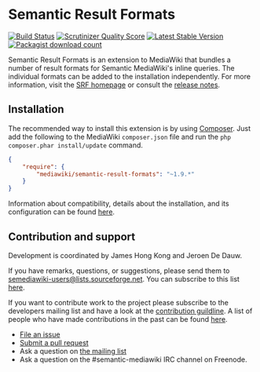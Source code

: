 # Semantic Result Formats
[![Build Status](https://secure.travis-ci.org/SemanticMediaWiki/SemanticResultFormats.png?branch=master)](http://travis-ci.org/SemanticMediaWiki/SemanticResultFormats)
[![Scrutinizer Quality Score](https://scrutinizer-ci.com/g/SemanticMediaWiki/SemanticResultFormats/badges/quality-score.png?s=a2f091e91cb9c8aa297e028f2f30d99153446796)](https://scrutinizer-ci.com/g/SemanticMediaWiki/SemanticResultFormats/)
[![Latest Stable Version](https://poser.pugx.org/mediawiki/semantic-result-formats/version.png)](https://packagist.org/packages/mediawiki/semantic-result-formats)
[![Packagist download count](https://poser.pugx.org/mediawiki/semantic-result-formats/d/total.png)](https://packagist.org/packages/mediawiki/semantic-result-formats)

Semantic Result Formats is an extension to MediaWiki that bundles a number of result formats for Semantic MediaWiki's inline queries. The individual formats can be added to the installation independently. For more information, visit the [SRF homepage][srf] or consult the [release notes](RELEASE-NOTES.md).

## Installation

The recommended way to install this extension is by using [Composer][composer]. Just add the following to the MediaWiki `composer.json` file and run the ``php composer.phar install/update`` command.

```json
{
	"require": {
		"mediawiki/semantic-result-formats": "~1.9.*"
	}
}
```
Information about compatibility, details about the installation, and its configuration can be found [here](INSTALL.md).

## Contribution and support

Development is coordinated by James Hong Kong and Jeroen De Dauw.

If you have remarks, questions, or suggestions, please send them to semediawiki-users@lists.sourceforge.net. You can subscribe to this list [here](http://sourceforge.net/mailarchive/forum.php?forum_name=semediawiki-user).

If you want to contribute work to the project please subscribe to the
developers mailing list and have a look at the [contribution guildline](/CONTRIBUTING.md). A list of people who have made contributions in the past can be found [here][contributors].

* [File an issue](https://github.com/SemanticMediaWiki/SemanticResultFormats/issues)
* [Submit a pull request](https://github.com/SemanticMediaWiki/SemanticResultFormats/pulls)
* Ask a question on [the mailing list](https://semantic-mediawiki.org/wiki/Mailing_list)
* Ask a question on the #semantic-mediawiki IRC channel on Freenode.

[srf]: https://www.semantic-mediawiki.org/wiki/Semantic_Result_Formats
[composer]: https://getcomposer.org/
[contributors]: https://github.com/SemanticMediaWiki/SemanticResultFormats/graphs/contributors
